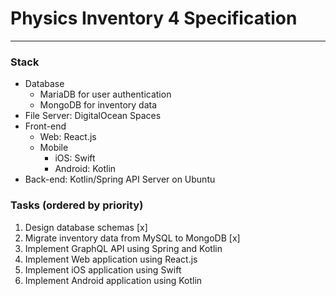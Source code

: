 # Physics Inventory 4 Specification
---

### Stack

- Database
    - MariaDB for user authentication
    - MongoDB for inventory data
- File Server: DigitalOcean Spaces
- Front-end
    - Web: React.js
    - Mobile
        - iOS: Swift
        - Android: Kotlin
- Back-end: Kotlin/Spring API Server on Ubuntu


### Tasks (ordered by priority)

1. Design database schemas [x]
1. Migrate inventory data from MySQL to MongoDB [x]
1. Implement GraphQL API using Spring and Kotlin
1. Implement Web application using React.js
1. Implement iOS application using Swift
1. Implement Android application using Kotlin 
